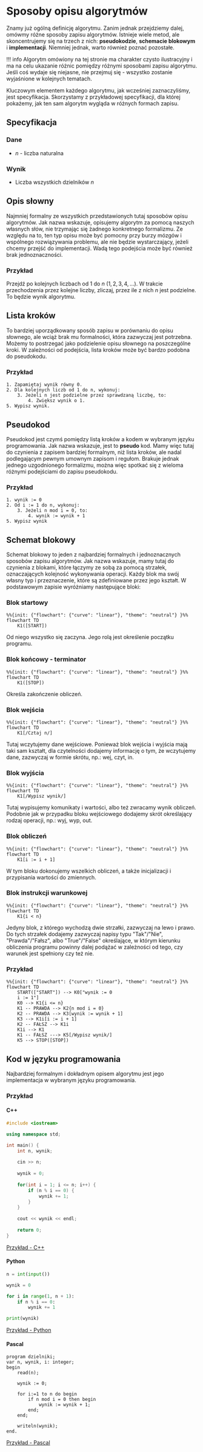 # Sposoby opisu algorytmów

Znamy już ogólną definicję algorytmu. Zanim jednak przejdziemy dalej, omówmy różne sposoby zapisu algorytmów. Istnieje wiele metod, ale skoncentrujemy się na trzech z nich: **pseudokodzie**, **schemacie blokowym** i **implementacji**. Niemniej jednak, warto również poznać pozostałe.

!!! info
    Algorytm omówiony na tej stronie ma charakter czysto ilustracyjny i ma na celu ukazanie różnic pomiędzy różnymi sposobami zapisu algorytmu. Jeśli coś wydaje się niejasne, nie przejmuj się - wszystko zostanie wyjaśnione w kolejnych tematach.

Kluczowym elementem każdego algorytmu, jak wcześniej zaznaczyliśmy, jest specyfikacja. Skorzystamy z przykładowej specyfikacji, dla której pokażemy, jak ten sam algorytm wygląda w różnych formach zapisu.

## Specyfikacja

### Dane

* $n$ - liczba naturalna

### Wynik

* Liczba wszystkich dzielników $n$

## Opis słowny

Najmniej formalny ze wszystkich przedstawionych tutaj sposobów opisu algorytmów. Jak nazwa wskazuje, opisujemy algorytm za pomocą naszych własnych słów, nie trzymając się żadnego konkretnego formalizmu. Ze względu na to, ten typ opisu może być pomocny przy burzy mózgów i wspólnego rozwiązywania problemu, ale nie będzie wystarczający, jeżeli chcemy przejść do implementacji. Wadą tego podejścia może być również brak jednoznaczności.

### Przykład

Przejdź po kolejnych liczbach od $1$ do $n$ ($1,2,3,4,...$). W trakcie przechodzenia przez kolejne liczby, zliczaj, przez ile z nich $n$ jest podzielne. To będzie wynik algorytmu.

## Lista kroków

To bardziej uporządkowany sposób zapisu w porównaniu do opisu słownego, ale wciąż brak mu formalności, która zazwyczaj jest potrzebna. Możemy to postrzegać jako podzielenie opisu słownego na poszczególne kroki. W zależności od podejścia, lista kroków może być bardzo podobna do pseudokodu.

### Przykład

```
1. Zapamiętaj wynik równy 0.
2. Dla kolejnych liczb od 1 do n, wykonuj:
    3. Jeżeli n jest podzielne przez sprawdzaną liczbę, to:
        4. Zwiększ wynik o 1.
5. Wypisz wynik.
```

## Pseudokod

Pseudokod jest czymś pomiędzy listą kroków a kodem w wybranym języku programowania. Jak nazwa wskazuje, jest to **pseudo** kod. Mamy więc tutaj do czynienia z zapisem bardziej formalnym, niż lista kroków, ale nadal podlegającym pewnym umownym zapisom i regułom. Brakuje jednak jednego uzgodnionego formalizmu, można więc spotkać się z wieloma różnymi podejściami do zapisu pseudokodu.

### Przykład

```
1. wynik := 0
2. Od i := 1 do n, wykonuj:
    3. Jeżeli n mod i = 0, to:
        4. wynik := wynik + 1
5. Wypisz wynik
```

## Schemat blokowy

Schemat blokowy to jeden z najbardziej formalnych i jednoznacznych sposobów zapisu algorytmów. Jak nazwa wskazuje, mamy tutaj do czynienia z blokami, które łączymy ze sobą za pomocą strzałek, oznaczających kolejność wykonywania operacji. Każdy blok ma swój własny typ i przeznaczenie, które są zdefiniowane przez jego kształt. W podstawowym zapisie wyróżniamy następujące bloki:

### Blok startowy

```mermaid
%%{init: {"flowchart": {"curve": "linear"}, "theme": "neutral"} }%%
flowchart TD
    K1([START])
```

Od niego wszystko się zaczyna. Jego rolą jest określenie początku programu.

### Blok końcowy - terminator

```mermaid
%%{init: {"flowchart": {"curve": "linear"}, "theme": "neutral"} }%%
flowchart TD
    K1([STOP])
```

Określa zakończenie obliczeń.

### Blok wejścia

```mermaid
%%{init: {"flowchart": {"curve": "linear"}, "theme": "neutral"} }%%
flowchart TD
    K1[/Cztaj n/]
```

Tutaj wczytujemy dane wejściowe. Ponieważ blok wejścia i wyjścia mają taki sam kształt, dla czytelności dodajemy informację o tym, że wczytujemy dane, zazwyczaj w formie skrótu, np.: wej, czyt, in.

### Blok wyjścia

```mermaid
%%{init: {"flowchart": {"curve": "linear"}, "theme": "neutral"} }%%
flowchart TD
    K1[/Wypisz wynik/]
```

Tutaj wypisujemy komunikaty i wartości, albo też zwracamy wynik obliczeń. Podobnie jak w przypadku bloku wejściowego dodajemy skrót określający rodzaj operacji, np.: wyj, wyp, out.

### Blok obliczeń

```mermaid
%%{init: {"flowchart": {"curve": "linear"}, "theme": "neutral"} }%%
flowchart TD
    K1[i := i + 1]
```

W tym bloku dokonujemy wszelkich obliczeń, a także inicjalizacji i przypisania wartości do zmiennych.

### Blok instrukcji warunkowej

```mermaid
%%{init: {"flowchart": {"curve": "linear"}, "theme": "neutral"} }%%
flowchart TD
    K1{i < n}
```

Jedyny blok, z którego wychodzą dwie strzałki, zazwyczaj na lewo i prawo. Do tych strzałek dodajemy zazwyczaj napisy typu "Tak"/"Nie", "Prawda"/"Fałsz", albo "True"/"False" określające, w którym kierunku obliczenia programu powinny dalej podążać w zależności od tego, czy warunek jest spełniony czy też nie.

### Przykład

```mermaid
%%{init: {"flowchart": {"curve": "linear"}, "theme": "neutral"} }%%
flowchart TD
	START(["START"]) --> K0["wynik := 0
    i := 1"]
	K0 --> K1{i <= n}
	K1 -- PRAWDA --> K2{n mod i = 0}
	K2 -- PRAWDA --> K3[wynik := wynik + 1]
	K3 --> K1i[i := i + 1]
	K2 -- FAŁSZ --> K1i
	K1i --> K1
	K1 -- FAŁSZ ---> K5[/Wypisz wynik/]
    K5 --> STOP([STOP])
```

## Kod w języku programowania

Najbardziej formalnym i dokładnym opisem algorytmu jest jego implementacja w wybranym języku programowania.

### Przykład

#### C++

```cpp linenums="1"
#include <iostream>

using namespace std;

int main() {
    int n, wynik;
    
    cin >> n;
    
    wynik = 0;
    
    for(int i = 1; i <= n; i++) {
        if (n % i == 0) {
            wynik += 1;
        }
    }
    
    cout << wynik << endl;
    
    return 0;
}
```

[Przykład - C++](https://ideone.com/y9PP9s)

#### Python

```python linenums="1"
n = int(input())

wynik = 0

for i in range(1, n + 1):
    if n % i == 0:
        wynik += 1

print(wynik)
```

[Przykład - Python](https://ideone.com/6Zgr8N)

#### Pascal

```delphi linenums="1"
program dzielniki;
var n, wynik, i: integer;
begin
	read(n);
	
	wynik := 0;
	
	for i:=1 to n do begin
		if n mod i = 0 then begin
			wynik := wynik + 1;
		end;
	end;
	
	writeln(wynik);
end.
```

[Przykład - Pascal](https://ideone.com/QWBt80)
